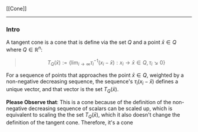 [[Cone]]


--- 
### **Intro**

A tangent cone is a cone that is define via the set $Q$ and a point $\bar{x}\in Q$ where $Q\in \mathbb{R}^n$: 

> $$
> T_Q(\bar{x}):= 
> \left\lbrace
>     \lim_{i \rightarrow ∞} \tau_i^{-1}(x_i - \bar{x}): 
>     x_i \rightarrow \bar{x} \in Q, \tau_i ↘ 0
> \right\rbrace
> $$

For a sequence of points that approaches the point $\bar{x}\in Q$, weighted by a non-negative decreasing sequence, the sequence's $\tau_i(x_i - \bar{x})$ defines a unique vector, and that vector is the set $T_{Q}(\bar{x})$. 

**Please Observe that**: This is a cone because of the definition of the non-negative decreasing sequence of scalars can be scaled up, which is equivalent to scaling the the set $T_Q(\bar{x})$, which it also doesn't change the definition of the tangent cone. Therefore, it's a cone 
